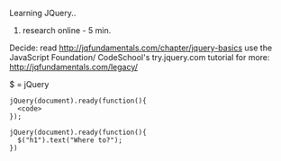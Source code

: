 Learning JQuery..

1. research online - 5 min.

Decide:
read http://jqfundamentals.com/chapter/jquery-basics
use the JavaScript Foundation/ CodeSchool's try.jquery.com tutorial
for more: http://jqfundamentals.com/legacy/

$ = jQuery

    jQuery(document).ready(function(){
      <code>
    });

    jQuery(document).ready(function(){
      $("h1").text("Where to?");
    })

